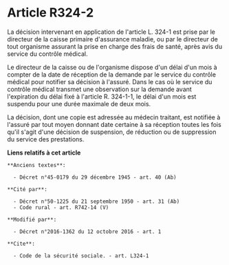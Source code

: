 # Article R324-2

La décision intervenant en application de l'article L. 324-1 est prise par le directeur de la caisse primaire d'assurance
maladie, ou par le directeur de tout organisme assurant la prise en charge des frais de santé, après avis du service du
contrôle médical. 

Le directeur de la caisse ou de l'organisme dispose d'un délai d'un mois à compter de la date de réception de la demande par
le service du contrôle médical pour notifier sa décision à l'assuré. Dans le cas où le service du contrôle médical transmet
une observation sur la demande avant l'expiration du délai fixé à l'article R. 324-1-1, le délai d'un mois est suspendu pour
une durée maximale de deux mois. 

La décision, dont une copie est adressée au médecin traitant, est notifiée à l'assuré par tout moyen donnant date certaine à
sa réception toutes les fois qu'il s'agit d'une décision de suspension, de réduction ou de suppression du service des
prestations.

**Liens relatifs à cet article**

	**Anciens textes**:

	  - Décret n°45-0179 du 29 décembre 1945 - art. 40 (Ab)

	**Cité par**:

	  - Décret n°50-1225 du 21 septembre 1950 - art. 31 (Ab)
	  - Code rural - art. R742-14 (V)

	**Modifié par**:

	  - Décret n°2016-1362 du 12 octobre 2016 - art. 1

	**Cite**:

	  - Code de la sécurité sociale. - art. L324-1
